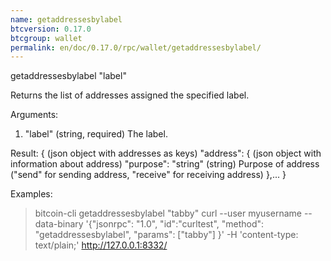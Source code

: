 ```yaml
---
name: getaddressesbylabel
btcversion: 0.17.0
btcgroup: wallet
permalink: en/doc/0.17.0/rpc/wallet/getaddressesbylabel/
---
```


getaddressesbylabel "label"

Returns the list of addresses assigned the specified label.

Arguments:
1. "label"  (string, required) The label.

Result:
{ (json object with addresses as keys)
  "address": { (json object with information about address)
    "purpose": "string" (string)  Purpose of address ("send" for sending address, "receive" for receiving address)
  },...
}

Examples:
> bitcoin-cli getaddressesbylabel "tabby"
> curl --user myusername --data-binary '{"jsonrpc": "1.0", "id":"curltest", "method": "getaddressesbylabel", "params": ["tabby"] }' -H 'content-type: text/plain;' http://127.0.0.1:8332/


